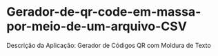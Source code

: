 # Gerador-de-qr-code-em-massa-por-meio-de-um-arquivo-CSV
Descrição da Aplicação: Gerador de Códigos QR com Moldura de Texto

